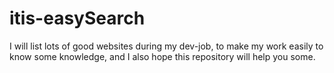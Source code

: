# itis-easySearch
I will list lots of good websites during my dev-job, to make my work easily to know some knowledge, and I also hope this repository will help you some.
